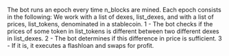 
The bot runs an epoch every time n_blocks are mined.
Each epoch consists in the following:
    We work with a list of dexes, list_dexes, and with a list of prices, list_tokens, denominated in a stablecoin.
    1 - The bot checks if the prices of some token in list_tokens is different between two different dexes in list_dexes.
    2 - The bot determines if this difference in price is sufficient.
    3 - If it is, it executes a flashloan and swaps for profit.